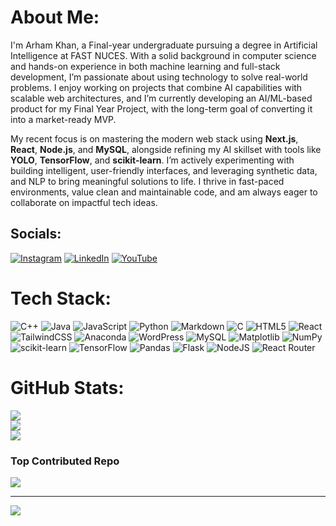 # About Me:
I'm Arham Khan, a Final-year undergraduate pursuing a degree in Artificial Intelligence at FAST NUCES. With a solid background in computer science and hands-on experience in both machine learning and full-stack development, I’m passionate about using technology to solve real-world problems. I enjoy working on projects that combine AI capabilities with scalable web architectures, and I’m currently developing an AI/ML-based product for my Final Year Project, with the long-term goal of converting it into a market-ready MVP.

My recent focus is on mastering the modern web stack using **Next.js**, **React**, **Node.js**, and **MySQL**, alongside refining my AI skillset with tools like **YOLO**, **TensorFlow**, and **scikit-learn**. I’m actively experimenting with building intelligent, user-friendly interfaces, and leveraging synthetic data, and NLP to bring meaningful solutions to life. I thrive in fast-paced environments, value clean and maintainable code, and am always eager to collaborate on impactful tech ideas.


## Socials:
[![Instagram](https://img.shields.io/badge/Instagram-%23E4405F.svg?logo=Instagram&logoColor=white)](https://instagram.com/arham.wired) [![LinkedIn](https://img.shields.io/badge/LinkedIn-%230077B5.svg?logo=linkedin&logoColor=white)](https://linkedin.com/in/arhamkhxn) [![YouTube](https://img.shields.io/youtube/channel/views/UCpgIF3AN5N598W1Abovkuug?style=flat&logo=YouTube&logoColor=red)](https://www.youtube.com/@arhamwired)

# Tech Stack:
![C++](https://img.shields.io/badge/c++-%2300599C.svg?style=for-the-badge&logo=c%2B%2B&logoColor=white) ![Java](https://img.shields.io/badge/java-%23ED8B00.svg?style=for-the-badge&logo=openjdk&logoColor=white) ![JavaScript](https://img.shields.io/badge/javascript-%23323330.svg?style=for-the-badge&logo=javascript&logoColor=%23F7DF1E) ![Python](https://img.shields.io/badge/python-3670A0?style=for-the-badge&logo=python&logoColor=ffdd54) ![Markdown](https://img.shields.io/badge/markdown-%23000000.svg?style=for-the-badge&logo=markdown&logoColor=white) ![C](https://img.shields.io/badge/c-%2300599C.svg?style=for-the-badge&logo=c&logoColor=white) ![HTML5](https://img.shields.io/badge/html5-%23E34F26.svg?style=for-the-badge&logo=html5&logoColor=white) ![React](https://img.shields.io/badge/react-%2320232a.svg?style=for-the-badge&logo=react&logoColor=%2361DAFB) ![TailwindCSS](https://img.shields.io/badge/tailwindcss-%2338B2AC.svg?style=for-the-badge&logo=tailwind-css&logoColor=white) ![Anaconda](https://img.shields.io/badge/Anaconda-%2344A833.svg?style=for-the-badge&logo=anaconda&logoColor=white) ![WordPress](https://img.shields.io/badge/WordPress-%23117AC9.svg?style=for-the-badge&logo=WordPress&logoColor=white) ![MySQL](https://img.shields.io/badge/mysql-4479A1.svg?style=for-the-badge&logo=mysql&logoColor=white) ![Matplotlib](https://img.shields.io/badge/Matplotlib-%23ffffff.svg?style=for-the-badge&logo=Matplotlib&logoColor=black) ![NumPy](https://img.shields.io/badge/numpy-%23013243.svg?style=for-the-badge&logo=numpy&logoColor=white) ![scikit-learn](https://img.shields.io/badge/scikit--learn-%23F7931E.svg?style=for-the-badge&logo=scikit-learn&logoColor=white) ![TensorFlow](https://img.shields.io/badge/TensorFlow-%23FF6F00.svg?style=for-the-badge&logo=TensorFlow&logoColor=white) ![Pandas](https://img.shields.io/badge/pandas-%23150458.svg?style=for-the-badge&logo=pandas&logoColor=white) ![Flask](https://img.shields.io/badge/flask-%23000.svg?style=for-the-badge&logo=flask&logoColor=white) ![NodeJS](https://img.shields.io/badge/node.js-6DA55F?style=for-the-badge&logo=node.js&logoColor=white) ![React Router](https://img.shields.io/badge/React_Router-CA4245?style=for-the-badge&logo=react-router&logoColor=white)
# GitHub Stats:
![](https://github-readme-stats.vercel.app/api?username=arham2003&theme=dark&hide_border=false&include_all_commits=false&count_private=false)<br/>
![](https://github-readme-streak-stats.herokuapp.com/?user=arham2003&theme=dark&hide_border=false)<br/>
![](https://github-readme-stats.vercel.app/api/top-langs/?username=arham2003&theme=dark&hide_border=false&include_all_commits=false&count_private=false&layout=compact)

### Top Contributed Repo
![](https://github-contributor-stats.vercel.app/api?username=arham2003&limit=5&theme=dark&combine_all_yearly_contributions=true)

---
[![](https://visitcount.itsvg.in/api?id=arham2003&icon=0&color=7)](https://visitcount.itsvg.in)

